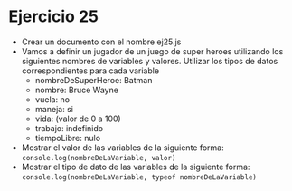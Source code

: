 # Ejercicio 25

- Crear un documento con el nombre ej25.js
- Vamos a definir un jugador de un juego de super heroes utilizando los siguientes nombres de variables y valores. Utilizar los tipos de datos correspondientes para cada variable
  - nombreDeSuperHeroe: Batman
  - nombre: Bruce Wayne
  - vuela: no
  - maneja: si
  - vida: (valor de 0 a 100)
  - trabajo: indefinido
  - tiempoLibre: nulo
- Mostrar el valor de las variables de la siguiente forma:
  `console.log(nombreDeLaVariable, valor)`
- Mostrar el tipo de dato de las variables de la siguiente forma:
  `console.log(nombreDeLaVariable, typeof nombreDeLaVariable)`